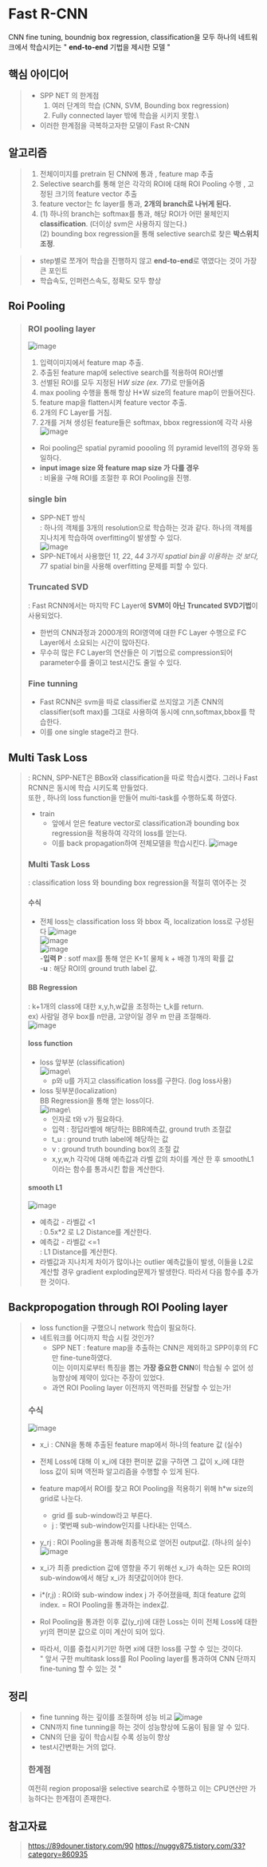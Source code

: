 # Fast R-CNN
CNN fine tuning, boundnig box regression, classification을 모두 하나의 네트워크에서 학습시키는 " **end-to-end** 기법을 제시한 모델 "
## 핵심 아이디어
> - SPP NET 의 한계점
>   1. 여러 단계의 학습 (CNN, SVM, Bounding box regression)
>   2. Fully connected layer 밖에 학습을 시키지 못함.\
> - 이러한 한계점을 극복하고자한 모델이 Fast R-CNN

## 알고리즘
> 1. 전체이미지를 pretrain 된 CNN에 통과 , feature map 추출
> 2. Selective search를 통해 얻은 각각의 ROI에 대해 ROI Pooling 수행 , 고정된 크기의 feature vector 추출
> 3. feature vector는 fc layer를 통과, **2개의 branch로 나뉘게 된다.**
> 4. (1) 하나의 branch는 softmax를 통과, 해당 ROI가 어떤 물체인지 **classification**. (더이상 svm은 사용하지 않는다.)\
> (2) bounding box regression을 통해 selective search로 찾은 **박스위치 조정**.

> - step별로 쪼개어 학습을 진행하지 않고 **end-to-end**로 엮였다는 것이 가장 큰 포인트
> - 학습속도, 인퍼런스속도, 정확도 모두 향상

## Roi Pooling
> ### ROI pooling layer
> ![image](https://user-images.githubusercontent.com/70633080/103257623-4934f080-49d5-11eb-9d65-167ccdcd4b79.png)
> 1. 입력이미지에서 feature map 추출.
> 2. 추출된 feature map에 selective search를 적용하여 ROI선별
> 3. 선별된 ROI를 모두 지정된 H*W size (ex. 7*7)로 만들어줌
> 4. max pooling 수행을 통해 항상 H*W size의 feature map이 만들어진다.
> 5. feature map을 flatten시켜 feature vector 추출.
> 6. 2개의 FC Layer를 거침.
> 7. 2개를 거쳐 생성된 feature들은 softmax, bbox regression에 각각 사용
>![image](https://user-images.githubusercontent.com/70633080/103200144-f2291000-492f-11eb-9e12-ac2d3d39f2b9.png)
> - Roi pooling은 spatial pyramid poooling 의 pyramid level1의 경우와 동일하다.
> - **input image size 와 feature map size 가 다를 경우**\
>   : 비율을 구해 ROI를 조절한 후 ROI Pooling을 진행.
> ### single bin
> - SPP-NET 방식\
>   : 하나의 객체를 3개의 resolution으로 학습하는 것과 같다.
>   하나의 객체를 지나치게 학습하여 overfitting이 발생할 수 있다.\
>![image](https://user-images.githubusercontent.com/70633080/103258105-37544d00-49d7-11eb-8734-7b5e07fcef46.png)
> - SPP-NET에서 사용했던 1*1, 2*2, 4*4 3가지 spatial bin을 이용하는 것 보다, 7*7 spatial bin을 사용해 overfitting 문제를 피할 수 있다.
> ### Truncated SVD 
> : Fast RCNN에서는 마지막 FC Layer에 **SVM이 아닌 Truncated SVD기법**이 사용되었다.
> - 한번의 CNN과정과 2000개의 ROI영역에 대한 FC Layer 수행으로 FC Layer에서 소요되는 시간이 많아진다.
> - 무수히 많은 FC Layer의 연산들은 이 기법으로 compression되어 parameter수를 줄이고 test시간도 줄일 수 있다.
> ### Fine tunning
> - Fast RCNN은 svm을 따로 classifier로 쓰지않고 기존 CNN의 classifier(soft max)를 그대로 사용하여 동시에 cnn,softmax,bbox를 학습한다.
> - 이를 one single stage라고 한다.

## Multi Task Loss
> : RCNN, SPP-NET은 BBox와 classification을 따로 학습시켰다. 그러나 Fast RCNN은 동시에 학습 시키도록 만들었다. \
>   또한 , 하나의 loss function을 만들어 multi-task를 수행하도록 하였다.
> - train 
>     - 앞에서 얻은 feature vector로 classification과 bounding box regression을 적용하여 각각의 loss를 얻는다.
>     - 이를 back propagation하여 전체모델을 학습시킨다.
> ![image](https://user-images.githubusercontent.com/70633080/103258736-b185d100-49d9-11eb-815e-cf0bdb073f15.png)
> ### Multi Task Loss
> : classification loss 와 bounding box regression을 적절히 엮어주는 것
> #### 수식
> - 전체 loss는 classification loss 와 bbox 즉, localization loss로 구성된다
> ![image](https://user-images.githubusercontent.com/70633080/103200675-54364500-4931-11eb-8421-d448af6cc508.png)\
> ![image](https://user-images.githubusercontent.com/70633080/103258774-e85be700-49d9-11eb-80f6-a2f19d80fd13.png)\
> ![image](https://user-images.githubusercontent.com/70633080/103200792-a5463900-4931-11eb-8e8d-00ee6d62e370.png)\
> -**입력 P** : sotf max를 통해 얻은 K+1( 물체 k + 배경 1)개의 확률 값\
> -**u** : 해당 ROI의 ground truth label 값.
>
> #### BB Regression
> : k+1개의 class에 대한 x,y,h,w값을 조정하는 t_k를 return.\
> ex) 사람일 경우 box를 n만큼, 고양이일 경우 m 만큼 조절해라.\
> ![image](https://user-images.githubusercontent.com/70633080/103201092-5c42b480-4932-11eb-85c2-fd9e01ed6e4e.png)
> #### loss function
> - loss 앞부분 (classification)\
> ![image](https://user-images.githubusercontent.com/70633080/103201111-6ebcee00-4932-11eb-8014-800dcddb6c7c.png)\
>     - p와 u를 가지고 classification loss를 구한다. (log loss사용)
> - loss 뒷부분(localization)\
> BB Regression을 통해 얻는 loss이다.\
> ![image](https://user-images.githubusercontent.com/70633080/103201168-9613bb00-4932-11eb-996d-dfb846f15894.png)\
>     - 인자로 t와 v가 필요하다.
>     - 입력 : 정답라벨에 해당하는 BBR예측값, ground truth 조절값
>     - t_u : ground truth label에 해당하는 값
>     - v : ground truth bounding box의 조절 값
>     - x,y,w,h 각각에 대해 예측값과 라벨 값의 차이를 계산 한 후 smoothL1이라는 함수를 통과시킨 합을 계산한다.
> #### smooth L1
> ![image](https://user-images.githubusercontent.com/70633080/103201756-053ddf00-4934-11eb-82c1-c91ddb7c73e9.png)
> - 예측값 - 라벨값 <1\
> : 0.5x*2 로 L2 Distance를 계산한다.
> - 예측값 - 라벨값 <=1\
> : L1 Distance를 계산한다.
> - 라벨값과 지나치게 차이가 많이나는 outlier 예측값들이 발생, 이들을 L2로 계산할 경우 gradient exploding문제가 발생한다. 따라서 다음 함수를 추가한 것이다.

## Backpropogation through ROI Pooling layer
> - loss function을 구했으니 network 학습이 필요하다.
> - 네트워크를 어디까지 학습 시킬 것인가?
>     - SPP NET : feature map을 추출하는 CNN은 제외하고 SPP이후의 FC만 fine-tune하였다.\
>       이는 이미지로부터 특징을 뽑는 **가장 중요한 CNN**이 학습될 수 없어 성능향상에 제약이 있다는 주장이 있었다.
>     - 과연 ROI Pooling layer 이전까지 역전파를 전달할 수 있는가!
> ### 수식
> ![image](https://user-images.githubusercontent.com/70633080/103202306-631ef680-4935-11eb-9ee9-76655a139592.png)
> - x_i : CNN을 통해 추출된 feature map에서 하나의 feature 값 (실수)
> - 전체 Loss에 대해 이 x_i에 대한 편미분 값을 구하면 그 값이 x_i에 대한 loss 값이 되며 역전파 알고리즘을 수행할 수 있게 된다.
> 
> - feature map에서 ROI를 찾고 ROI Pooling을 적용하기 위해 h*w size의 grid로 나눈다.
>     - grid 를 sub-window라고 부른다. 
>     - j : 몇번째 sub-window인지를 나타내는 인덱스.
> - y_rj : ROI Pooling을 통과해 최종적으로 얻어진 output값. (하나의 실수)\
> ![image](https://user-images.githubusercontent.com/70633080/103202510-fa844980-4935-11eb-8d8b-d62719265535.png)
> - x_i가 최종 prediction 값에 영향을 주기 위해선 x_i가 속하는 모든 ROI의 sub-window에서 해당 x_i가 최댓값이어야 한다.
> - i*(r,j) : ROI와 sub-window index j 가 주어졌을때, 최대 feature 값의 index. = ROI Pooling을 통과하는 index값. 
> - RoI Pooling을 통과한 이후 값(y_rj)에 대한 Loss는 이미 전체 Loss에 대한 yrj의 편미분 값으로 이미 계산이 되어 있다.
> - 따라서, 이를 중첩시키기만 하면 xi에 대한 loss를 구할 수 있는 것이다.\
> " 앞서 구한 multitask loss를 RoI Pooling layer를 통과하여 CNN 단까지 fine-tuning 할 수 있는 것 "

## 정리
> - fine tunning 하는 깊이를 조절하며 성능 비교
> ![image](https://user-images.githubusercontent.com/70633080/103204378-957f2280-493a-11eb-9974-5c30ba9cd0af.png)
> - CNN까지 fine tunning을 하는 것이 성능향상에 도움이 됨을 알 수 있다.
> - CNN의 단을 깊이 학습시킬 수록 성능이 향상
> - test시간변화는 거의 없다.
> ### 한계점
> 여전히 region proposal을 selective search로 수행하고 이는 CPU연산만 가능하다는 한계점이 존재한다.

## 참고자료
> <https://89douner.tistory.com/90>
> <https://nuggy875.tistory.com/33?category=860935>
>
